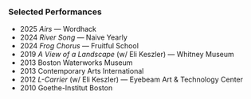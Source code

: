 ### Selected Performances

- <span class="resume-year">2025</span> _Airs_ — Wordhack
- <span class="resume-year">2024</span> _River Song_ — Naive Yearly
- <span class="resume-year">2024</span> _Frog Chorus_ — Fruitful School
- <span class="resume-year">2019</span> _A View of a Landscape_ (w/ Eli Keszler) — Whitney Museum
- <span class="resume-year">2013</span> Boston Waterworks Museum
- <span class="resume-year">2013</span> Contemporary Arts International [](https://contemporaryartsinternational.org/gallery/past-artists/)
- <span class="resume-year">2012</span> _L-Carrier_ (w/ Eli Keszler) — Eyebeam Art & Technology Center [](https://www.nytimes.com/2012/06/11/arts/music/eli-keszlers-l-carrier-at-eyebeam-in-chelsea.html)
- <span class="resume-year">2010</span> Goethe-Institut Boston [](https://www.nonevent.org/past-events-2010)
